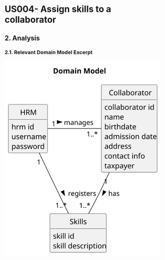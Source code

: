 # US004- Assign skills to a collaborator

## 2. Analysis

### 2.1. Relevant Domain Model Excerpt 

![Domain Model](svg/us004-domain-model.svg)

